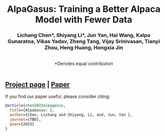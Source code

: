 <h1 align="center">AlpaGasus: Training a Better Alpaca Model with Fewer Data</h1>
<h3 align="center"> Lichang Chen*, Shiyang Li*, Jun Yan, Hai Wang, Kalpa Gunaratna, Vikas Yadav, Zheng Tang, Vijay Srinivasan, Tianyi Zhou, Heng Huang, Hongxia Jin</h3>
<br/>
<center>*Denotes equal contribution</center> <br/>

## [Project page](https://lichang-chen.github.io/AlpaGasus/) | [Paper](https://arxiv.org/abs/2305.4926697)


If you find our paper useful, please consider citing:
```bibtex
@article{chen2023alpagasus,
  title={AlpaGasus: },
  author={Chen, Lichang and Shiyang, Li, and, Jun, Yan },
  journal={TBD},
  year={2023}
}
```